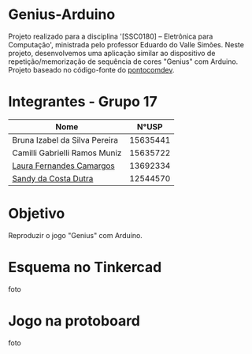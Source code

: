 # Genius-Arduino
Projeto realizado para a disciplina '[SSC0180] – Eletrônica para Computação', ministrada pelo professor Eduardo do Valle Simões. Neste projeto, desenvolvemos uma aplicação similar ao dispositivo de repetição/memorização de sequência de cores "Genius" com Arduino. Projeto baseado no código-fonte do [pontocomdev](https://github.com/pontocomdev/genius_arduino).

# Integrantes - Grupo 17

| **Nome**              | **N°USP**|
|--------------------------------|----------|
| Bruna Izabel da Silva Pereira| 15635441 | 
| Camilli Gabrielli Ramos Muniz| 15635722 |
| [Laura Fernandes Camargos](https://github.com/laurafcamargos)| 13692334 |
| [Sandy da Costa Dutra](https://github.com/sandycdutra)| 12544570 |

# Objetivo
Reproduzir o jogo "Genius" com Arduíno.

# Esquema no Tinkercad
foto

# Jogo na protoboard
foto

